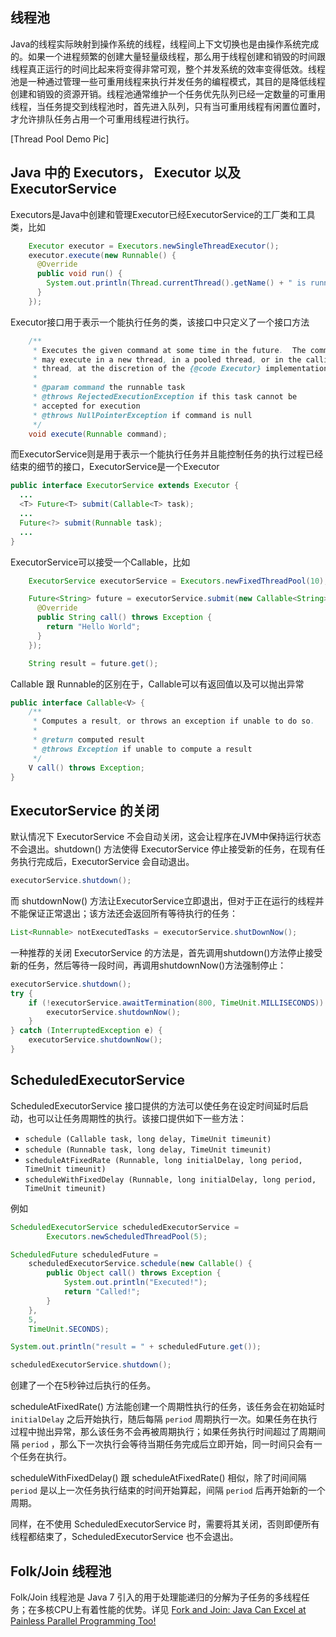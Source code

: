 ## 线程池
Java的线程实际映射到操作系统的线程，线程间上下文切换也是由操作系统完成的。如果一个进程频繁的创建大量轻量级线程，那么用于线程创建和销毁的时间跟线程真正运行的时间比起来将变得非常可观，整个并发系统的效率变得低效。线程池是一种通过管理一些可重用线程来执行并发任务的编程模式，其目的是降低线程创建和销毁的资源开销。线程池通常维护一个任务优先队列已经一定数量的可重用线程，当任务提交到线程池时，首先进入队列，只有当可重用线程有闲置位置时，才允许排队任务占用一个可重用线程进行执行。

[Thread Pool Demo Pic]

## Java 中的 Executors， Executor 以及 ExecutorService
Executors是Java中创建和管理Executor已经ExecutorService的工厂类和工具类，比如

```Java
    Executor executor = Executors.newSingleThreadExecutor();
    executor.execute(new Runnable() {
      @Override
      public void run() {
        System.out.println(Thread.currentThread().getName() + " is running ...");
      }
    });
```

Executor接口用于表示一个能执行任务的类，该接口中只定义了一个接口方法

```Java
    /**
     * Executes the given command at some time in the future.  The command
     * may execute in a new thread, in a pooled thread, or in the calling
     * thread, at the discretion of the {@code Executor} implementation.
     *
     * @param command the runnable task
     * @throws RejectedExecutionException if this task cannot be
     * accepted for execution
     * @throws NullPointerException if command is null
     */
    void execute(Runnable command);
```

而ExecutorService则是用于表示一个能执行任务并且能控制任务的执行过程已经结束的细节的接口，ExecutorService是一个Executor

```Java
public interface ExecutorService extends Executor {
  ...
  <T> Future<T> submit(Callable<T> task);
  ...
  Future<?> submit(Runnable task);
  ...
}
```

ExecutorService可以接受一个Callable，比如

```Java
    ExecutorService executorService = Executors.newFixedThreadPool(10);

    Future<String> future = executorService.submit(new Callable<String>() {
      @Override
      public String call() throws Exception {
        return "Hello World";
      }
    });

    String result = future.get();
```

Callable 跟 Runnable的区别在于，Callable可以有返回值以及可以抛出异常
```Java
public interface Callable<V> {
    /**
     * Computes a result, or throws an exception if unable to do so.
     *
     * @return computed result
     * @throws Exception if unable to compute a result
     */
    V call() throws Exception;
}
```

## ExecutorService 的关闭
默认情况下 ExecutorService 不会自动关闭，这会让程序在JVM中保持运行状态不会退出。shutdown() 方法使得 ExecutorService 停止接受新的任务，在现有任务执行完成后，ExecutorService 会自动退出。
```Java
executorService.shutdown();
```

而 shutdownNow() 方法让ExecutorService立即退出，但对于正在运行的线程并不能保证正常退出；该方法还会返回所有等待执行的任务：
```Java
List<Runnable> notExecutedTasks = executorService.shutDownNow();
```

一种推荐的关闭 ExecutorService 的方法是，首先调用shutdown()方法停止接受新的任务，然后等待一段时间，再调用shutdownNow()方法强制停止：
```Java
executorService.shutdown();
try {
    if (!executorService.awaitTermination(800, TimeUnit.MILLISECONDS)) {
        executorService.shutdownNow();
    } 
} catch (InterruptedException e) {
    executorService.shutdownNow();
}
```

## ScheduledExecutorService
ScheduledExecutorService 接口提供的方法可以使任务在设定时间延时后启动，也可以让任务周期性的执行。该接口提供如下一些方法：
 - `schedule (Callable task, long delay, TimeUnit timeunit)`
 - `schedule (Runnable task, long delay, TimeUnit timeunit)`
 - `scheduleAtFixedRate (Runnable, long initialDelay, long period, TimeUnit timeunit)`
 - `scheduleWithFixedDelay (Runnable, long initialDelay, long period, TimeUnit timeunit)`

例如
```Java
ScheduledExecutorService scheduledExecutorService =
        Executors.newScheduledThreadPool(5);

ScheduledFuture scheduledFuture =
    scheduledExecutorService.schedule(new Callable() {
        public Object call() throws Exception {
            System.out.println("Executed!");
            return "Called!";
        }
    },
    5,
    TimeUnit.SECONDS);

System.out.println("result = " + scheduledFuture.get());

scheduledExecutorService.shutdown();
```

创建了一个在5秒钟过后执行的任务。

scheduleAtFixedRate() 方法能创建一个周期性执行的任务，该任务会在初始延时 `initialDelay` 之后开始执行，随后每隔 `period` 周期执行一次。如果任务在执行过程中抛出异常，那么该任务不会再被周期执行；如果任务执行时间超过了周期间隔 `period` ，那么下一次执行会等待当期任务完成后立即开始，同一时间只会有一个任务在执行。

scheduleWithFixedDelay() 跟 scheduleAtFixedRate() 相似，除了时间间隔 `period` 是以上一次任务执行结束的时间开始算起，间隔 `period` 后再开始新的一个周期。

同样，在不使用 ScheduledExecutorService 时，需要将其关闭，否则即便所有线程都结束了，ScheduledExecutorService 也不会退出。

## Folk/Join 线程池
Folk/Join 线程池是 Java 7 引入的用于处理能递归的分解为子任务的多线程任务；在多核CPU上有着性能的优势。详见 [Fork and Join: Java Can Excel at Painless Parallel Programming Too!](http://www.oracle.com/technetwork/articles/java/fork-join-422606.html)


